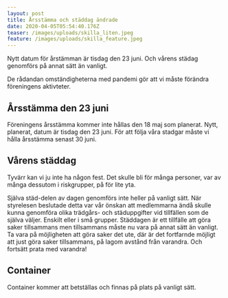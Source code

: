```yaml
---
layout: post
title: Årsstämma och städdag ändrade
date: 2020-04-05T05:54:40.176Z
teaser: /images/uploads/skilla_liten.jpeg
feature: /images/uploads/skilla_feature.jpeg
---
```

Nytt datum för årstämman är tisdag den 23 juni. Och vårens städag genomförs på annat sätt än vanligt.

De rådandan omständigheterna med pandemi gör att vi måste förändra föreningens aktivteter.

## Årsstämma den 23 juni

Föreningens årsstämma kommer inte hållas den 18 maj som planerat. Nytt, planerat, datum är tisdag den 23 juni. För att följa våra stadgar måste vi hålla årsstämma senast 30 juni.

## Vårens städdag

Tyvärr kan vi ju inte ha någon fest. Det skulle bli för många personer, var av många dessutom i riskgrupper, på för lite yta. 

Själva städ-delen av dagen genomförs inte heller på vanligt sätt. När styrelesen beslutade detta var vår önskan att medlemmarna ändå skulle kunna genomföra olika trädgårs- och städuppgifter vid tillfällen som de själva väljer. Enskilt eller i små grupper. Städdagen är ett tillfälle att göra saker tillsammans men tillsammans måste nu vara på annat sätt än vanligt. Ta vara på möjligheten att göra saker det ute, där är det fortfarnde möjligt att just göra saker tillsammans, på lagom avstånd från varandra. Och fortsätt prata med varandra! 

## Container

Container kommer att betställas och finnas på plats på vanligt sätt.